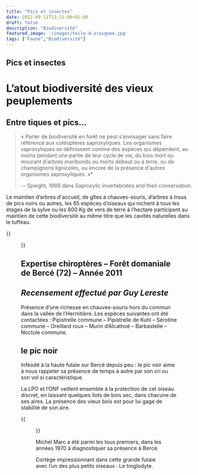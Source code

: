 ```yaml
---
title: "Pics et insectes"
date: 2022-09-11T13:15:08+01:00
draft: false
description: "Biodiversité"
featured_image: '/images/toile-d-araignee.jpg'
tags: ["Faune","Biodiversité"]
---
```


## Pics et insectes

# L’atout biodiversité des vieux peuplements

## Entre tiques et pics...

> « Parler de biodiversité en forêt ne peut s’envisager sans faire référence aux coléoptères saproxyliques.
Les organismes saproxyliques se définissent comme des espèces qui dépendent, au moins pendant une partie
de leur cycle de vie, du bois mort ou mourant d'arbres moribonds ou morts debout ou à terre, ou de
champignons lignicoles, ou encore de la présence d'autres organismes saproxyliques. »*
> 
> -- Speight, 1989 dans Saproxylic invertebrates and their conservation.

Le maintien d’arbres d'accueil, de gîtes à chauves-souris, d’arbres à trous de pics noirs ou autres,
les 65 espèces d’oiseaux qui nichent à tous les étages de la sylve ou les 600 Kg de vers de terre à
l’hectare participent au maintien de cette biodiversité au même titre que les cavités naturelles dans
le tuffeau.

{{<figure src="/images/articles/chauve-souris.jpg" title="Une chauve souris">}}
  
## Expertise chiroptères – Forêt domaniale de Bercé (72) – Année 2011
  
## *Recensement effectué par Guy Lereste*
Présence d’une richesse en chauves-souris hors du commun dans la vallée de l’Hermitière.
Les espèces suivantes ont été contactées :
Pipistrelle commune – Pipistrelle de Kuhl – Sérotine commune – Oreillard roux – 
Murin d’Alcathoé – Barbastelle – Noctule commune.

  
## le pic noir

Inféodé à la haute futaie sur Bercé depuis peu : le pic noir aime à nous rappeler sa présence de temps à
autre par son cri ou son vol si caractéristique.

La LPO et l’ONF veillent ensemble à la protection de cet oiseau discret, en laissant quelques îlots de
bois sec, dans  chacune de ses aires. La présence des vieux bois est pour lui gage de stabilité de son aire.

{{<figure src="/images/articles/pic-noir-photo-de-michel-marc.jpg" title="Le pic noir photographié par Michel Marc">}}

Michel Marc a été parmi les tous premiers, dans les années 1970 à diagnostiquer sa présence à Bercé.

Cortège impressionnant dans cette grande futaie avec l’un des plus petits oiseaux : Le troglodyte.
